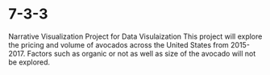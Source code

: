 # 7-3-3
Narrative Visualization Project for Data Visulaization
This project will explore the pricing and volume of avocados across the United States from 2015-2017. Factors such as organic or not as well as size of the avocado will not be explored.
